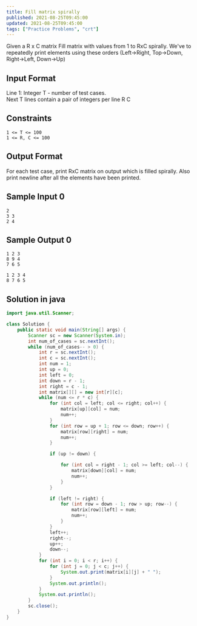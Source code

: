 ```yaml
---
title: Fill matrix spirally
published: 2021-08-25T09:45:00
updated: 2021-08-25T09:45:00
tags: ["Practice Problems", "crt"]
---
```


Given a R x C matrix Fill matrix with values from 1 to RxC spirally.
We've to repeatedly print elements using these orders (Left->Right,
Top->Down, Right->Left, Down->Up)

## Input Format

Line 1: Integer T - number of test cases.\
Next T lines contain a pair of integers per line R C

## Constraints

```
1 <= T <= 100
1 <= R, C <= 100
```

## Output Format

For each test case, print RxC matrix on output which is filled spirally.
Also print newline after all the elements have been printed.

## Sample Input 0

```
2
3 3
2 4
```

## Sample Output 0

```
1 2 3
8 9 4
7 6 5

1 2 3 4
8 7 6 5
```

## Solution in java

```java
import java.util.Scanner;

class Solution {
    public static void main(String[] args) {
        Scanner sc = new Scanner(System.in);
        int num_of_cases = sc.nextInt();
        while (num_of_cases-- > 0) {
            int r = sc.nextInt();
            int c = sc.nextInt();
            int num = 1;
            int up = 0;
            int left = 0;
            int down = r - 1;
            int right = c - 1;
            int matrix[][] = new int[r][c];
            while (num <= r * c) {
                for (int col = left; col <= right; col++) {
                    matrix[up][col] = num;
                    num++;
                }
                for (int row = up + 1; row <= down; row++) {
                    matrix[row][right] = num;
                    num++;
                }

                if (up != down) {

                    for (int col = right - 1; col >= left; col--) {
                        matrix[down][col] = num;
                        num++;
                    }
                }

                if (left != right) {
                    for (int row = down - 1; row > up; row--) {
                        matrix[row][left] = num;
                        num++;
                    }
                }
                left++;
                right--;
                up++;
                down--;
            }
            for (int i = 0; i < r; i++) {
                for (int j = 0; j < c; j++) {
                    System.out.print(matrix[i][j] + " ");
                }
                System.out.println();
            }
            System.out.println();
        }
        sc.close();
    }
}
```
